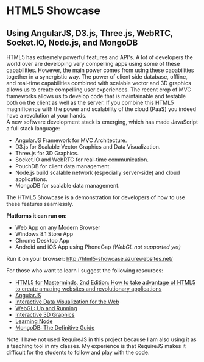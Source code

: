 HTML5 Showcase
==============

Using AngularJS, D3.js, Three.js, WebRTC, Socket.IO, Node.js, and MongoDB
--------------

HTML5 has extremely powerful features and API's.
A lot of developers the world over are developing very compelling apps using some of these capabilities. 
However, the main power comes from using these capabilities together in a synergistic way. 
The power of client side database, offline, and real-time capabilities combined with scalable vector and 3D graphics allows us to create compelling user experiences. 
The recent crop of MVC frameworks allows us to develop code that is maintainable and testable both on the client as well as the server.
If you combine this HTML5 magnificence with the power and scalability of the cloud (PaaS) you indeed have a revolution at your hands.  
A new software development stack is emerging, which has made JavaScript a full stack language:

- AngularJS Framework for MVC Architecture.
- D3.js for Scalable Vector Graphics and Data Visualization.
- Three.js for 3D Graphics.
- Socket.IO and WebRTC for real-time communication.
- PouchDB for client data management.
- Node.js build scalable network (especially server-side) and cloud applications.
- MongoDB for scalable data management.

 
The HTML5 Showcase is a demonstration for developers of how to use these features seamlessly.


**Platforms it can run on:**

- Web App on any Modern Browser
- Windows 8.1 Store App
- Chrome Desktop App
- Android and iOS App using PhoneGap *(WebGL not supported yet)*

Run it on your browser: http://html5-showcase.azurewebsites.net/

For those who want to learn I suggest the following resources:
- [HTML5 for Masterminds, 2nd Edition: How to take advantage of HTML5 to create amazing websites and revolutionary applications](http://www.amazon.com/HTML5-Masterminds-2nd-Edition-revolutionary/dp/1481138502/ref=sr_1_2?ie=UTF8&qid=1380271493&sr=8-2&keywords=html5)
- [AngularJS](http://www.amazon.com/AngularJS-Brad-Green/dp/1449344852/ref=sr_1_1?ie=UTF8&qid=1380271766&sr=8-1&keywords=angular)
- [Interactive Data Visualization for the Web](http://www.amazon.com/Interactive-Data-Visualization-Scott-Murray/dp/1449339735/ref=sr_1_1?ie=UTF8&qid=1380271839&sr=8-1&keywords=d3.js)
- [WebGL: Up and Running](http://www.amazon.com/WebGL-Up-Running-Tony-Parisi/dp/144932357X/ref=sr_1_1?ie=UTF8&qid=1380271949&sr=8-1&keywords=three.js)
- [Interactive 3D Graphics](https://www.udacity.com/course/cs291)
- [Learning Node](http://www.amazon.com/Node-Running-Scalable-Server-Side-JavaScript/dp/1449398588/ref=sr_1_6?s=books&ie=UTF8&qid=1380272466&sr=1-6&keywords=node.js)
- [MongoDB: The Definitive Guide](http://www.amazon.com/MongoDB-Definitive-Guide-Kristina-Chodorow/dp/1449344682/ref=sr_1_1?ie=UTF8&qid=1380272212&sr=8-1&keywords=mongodb)

Note: I have not used RequireJS in this project because I am also using it as a teaching tool in my classes. My experience is that RequireJS makes it difficult for the students to follow and play with the code.
